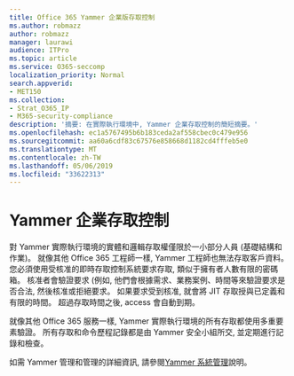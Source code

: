 ```yaml
---
title: Office 365 Yammer 企業版存取控制
ms.author: robmazz
author: robmazz
manager: laurawi
audience: ITPro
ms.topic: article
ms.service: O365-seccomp
localization_priority: Normal
search.appverid:
- MET150
ms.collection:
- Strat_O365_IP
- M365-security-compliance
description: '摘要: 在實際執行環境中, Yammer 企業存取控制的簡短摘要。'
ms.openlocfilehash: ec1a5767495b6b183ceda2af558cbec0c479e956
ms.sourcegitcommit: aa60a6cdf83c67576e858668d1182cd4fffeb5e0
ms.translationtype: MT
ms.contentlocale: zh-TW
ms.lasthandoff: 05/06/2019
ms.locfileid: "33622313"
---
```

# <a name="yammer-enterprise-access-controls"></a>Yammer 企業存取控制 

對 Yammer 實際執行環境的實體和邏輯存取權僅限於一小部分人員 (基礎結構和作業)。 就像其他 Office 365 工程師一樣, Yammer 工程師也無法存取客戶資料。 您必須使用受核准的即時存取控制系統要求存取, 類似于擁有者人數有限的密碼箱。 核准者會驗證要求 (例如, 他們會根據需求、業務案例、時間等來驗證要求是否合法, 然後核准或拒絕要求。 如果要求受到核准, 就會將 JIT 存取授與已定義和有限的時間。 超過存取時間之後, access 會自動到期。

就像其他 Office 365 服務一樣, Yammer 實際執行環境的所有存取都使用多重要素驗證。 所有存取和命令歷程記錄都是由 Yammer 安全小組所交, 並定期進行記錄和檢查。

如需 Yammer 管理和管理的詳細資訊, 請參閱[Yammer 系統管理](https://support.office.com/article/yammer-–-admin-help-e1464355-1f97-49ac-b2aa-dd320b179dbe?ui=en-US&rs=en-US&ad=US)說明。